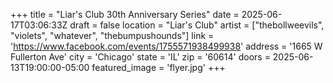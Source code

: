 +++
title = "Liar's Club 30th Anniversary Series"
date = 2025-06-17T03:06:33Z
draft = false
location = "Liar's Club"
artist = ["thebollweevils", "violets", "whatever", "thebumpushounds"]
link = 'https://www.facebook.com/events/1755571938499938'
address = '1665 W Fullerton Ave'
city = 'Chicago'
state = 'IL'
zip = '60614'
doors = 2025-06-13T19:00:00-05:00
featured_image = 'flyer.jpg'
+++
